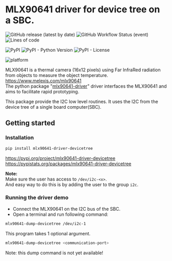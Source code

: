 # MLX90641 driver for device tree on a SBC.

![GitHub release (latest by date)](https://img.shields.io/github/v/release/melexis-fir/mlx90641-driver-devicetree-py?label=github-latest-release-tag) ![GitHub Workflow Status (event)](https://img.shields.io/github/workflow/status/melexis-fir/mlx90641-driver-devicetree-py/build-test-publish?event=release&label=github-workflow) ![Lines of code](https://img.shields.io/tokei/lines/github/melexis-fir/mlx90641-driver-devicetree-py)  

![PyPI](https://img.shields.io/pypi/v/mlx90641-driver-devicetree) ![PyPI - Python Version](https://img.shields.io/pypi/pyversions/mlx90641-driver-devicetree) ![PyPI - License](https://img.shields.io/pypi/l/mlx90641-driver-devicetree)  

![platform](https://img.shields.io/badge/platform-linux%20PC%20%7C%20rasberry%20pi%204%20%7C%20Jetson%20Nano%20%7C%20beagle%20bone-lightgrey)  

MLX90641 is a thermal camera (16x12 pixels) using Far InfraRed radiation from objects to measure the object temperature.  
https://www.melexis.com/mlx90641  
The python package "[mlx90641-driver](https://github.com/melexis-fir/mlx90641-driver-py)" driver interfaces the MLX90641 and aims to facilitate rapid prototyping.

This package provide the I2C low level routines.
It uses the I2C from the device tree of a single board computer(SBC).  

## Getting started

### Installation

```bash
pip install mlx90641-driver-devicetree
```

https://pypi.org/project/mlx90641-driver-devicetree  
https://pypistats.org/packages/mlx90641-driver-devicetree

__Note:__  
Make sure the user has access to `/dev/i2c-<x>`.  
And easy way to do this is by adding the user to the group `i2c`.

### Running the driver demo

* Connect the MLX90641 on the I2C bus of the SBC.  
* Open a terminal and run following command:  

```bash
mlx90641-dump-devicetree /dev/i2c-1
```

This program takes 1 optional argument.

```bash
mlx90641-dump-devicetree <communication-port>
```

Note: this dump command is not yet available!
